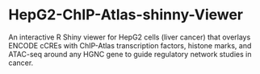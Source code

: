 # HepG2-ChIP-Atlas-shinny-Viewer
An interactive R Shiny viewer for HepG2 cells (liver cancer) that overlays ENCODE cCREs with ChIP-Atlas transcription factors, histone marks, and ATAC-seq around any HGNC gene to guide regulatory network studies in cancer.
